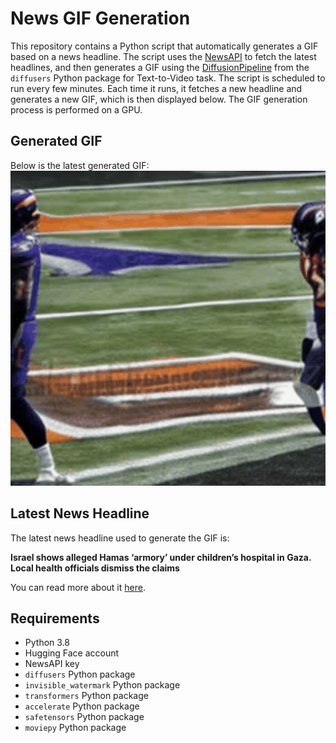 # News GIF Generation
This repository contains a Python script that automatically generates a GIF based on a news headline. The script uses the [NewsAPI](https://newsapi.org/) to fetch the latest headlines, and then generates a GIF using the [DiffusionPipeline](https://github.com/huggingface/diffusers) from the `diffusers` Python package for Text-to-Video task.
The script is scheduled to run every few minutes. Each time it runs, it fetches a new headline and generates a new GIF, which is then displayed below. The GIF generation process is performed on a GPU.

## Generated GIF
Below is the latest generated GIF:
![Generated GIF](output.gif?raw=true&v=1700089671)

## Latest News Headline
The latest news headline used to generate the GIF is:

**Israel shows alleged Hamas ‘armory’ under children’s hospital in Gaza. Local health officials dismiss the claims**

You can read more about it [here](https://news.google.com/rss/articles/CBMicGh0dHBzOi8vd3d3LmNubi5jb20vMjAyMy8xMS8xNC9taWRkbGVlYXN0L2lzcmFlbC1hbGxlZ2VzLWhhbWFzLWFybW9yeS11bmRlci1ob3NwaXRhbC1pbi1nYXphLWhuay1pbnRsL2luZGV4Lmh0bWzSAXRodHRwczovL2FtcC5jbm4uY29tL2Nubi8yMDIzLzExLzE0L21pZGRsZWVhc3QvaXNyYWVsLWFsbGVnZXMtaGFtYXMtYXJtb3J5LXVuZGVyLWhvc3BpdGFsLWluLWdhemEtaG5rLWludGwvaW5kZXguaHRtbA?oc=5).

## Requirements
- Python 3.8
- Hugging Face account
- NewsAPI key
- `diffusers` Python package
- `invisible_watermark` Python package
- `transformers` Python package
- `accelerate` Python package
- `safetensors` Python package
- `moviepy` Python package
